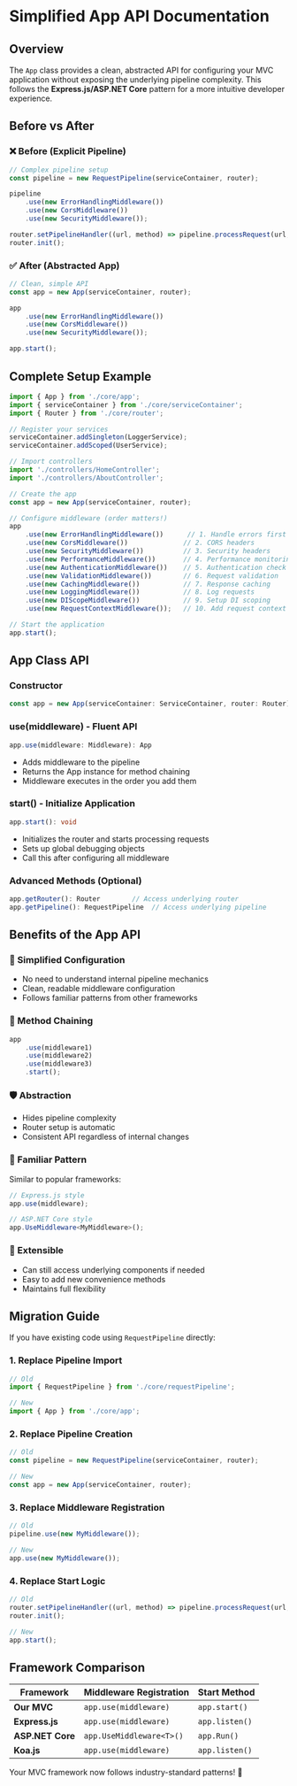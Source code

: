 # Simplified App API Documentation

## Overview

The `App` class provides a clean, abstracted API for configuring your MVC application without exposing the underlying pipeline complexity. This follows the **Express.js/ASP.NET Core** pattern for a more intuitive developer experience.

## **Before vs After**

### **❌ Before (Explicit Pipeline)**
```typescript
// Complex pipeline setup
const pipeline = new RequestPipeline(serviceContainer, router);

pipeline
    .use(new ErrorHandlingMiddleware())
    .use(new CorsMiddleware())
    .use(new SecurityMiddleware());

router.setPipelineHandler((url, method) => pipeline.processRequest(url, method));
router.init();
```

### **✅ After (Abstracted App)**
```typescript
// Clean, simple API
const app = new App(serviceContainer, router);

app
    .use(new ErrorHandlingMiddleware())
    .use(new CorsMiddleware())
    .use(new SecurityMiddleware());

app.start();
```

## **Complete Setup Example**

```typescript
import { App } from './core/app';
import { serviceContainer } from './core/serviceContainer';
import { Router } from './core/router';

// Register your services
serviceContainer.addSingleton(LoggerService);
serviceContainer.addScoped(UserService);

// Import controllers
import './controllers/HomeController';
import './controllers/AboutController';

// Create the app
const app = new App(serviceContainer, router);

// Configure middleware (order matters!)
app
    .use(new ErrorHandlingMiddleware())      // 1. Handle errors first
    .use(new CorsMiddleware())              // 2. CORS headers  
    .use(new SecurityMiddleware())          // 3. Security headers
    .use(new PerformanceMiddleware())       // 4. Performance monitoring
    .use(new AuthenticationMiddleware())    // 5. Authentication check
    .use(new ValidationMiddleware())        // 6. Request validation
    .use(new CachingMiddleware())           // 7. Response caching
    .use(new LoggingMiddleware())           // 8. Log requests
    .use(new DIScopeMiddleware())           // 9. Setup DI scoping
    .use(new RequestContextMiddleware());   // 10. Add request context to DI

// Start the application
app.start();
```

## **App Class API**

### **Constructor**
```typescript
const app = new App(serviceContainer: ServiceContainer, router: Router);
```

### **use(middleware) - Fluent API**
```typescript
app.use(middleware: Middleware): App
```
- Adds middleware to the pipeline
- Returns the App instance for method chaining
- Middleware executes in the order you add them

### **start() - Initialize Application**
```typescript
app.start(): void
```
- Initializes the router and starts processing requests
- Sets up global debugging objects
- Call this after configuring all middleware

### **Advanced Methods (Optional)**
```typescript
app.getRouter(): Router        // Access underlying router
app.getPipeline(): RequestPipeline  // Access underlying pipeline
```

## **Benefits of the App API**

### **🎯 Simplified Configuration**
- No need to understand internal pipeline mechanics
- Clean, readable middleware configuration
- Follows familiar patterns from other frameworks

### **🔗 Method Chaining**
```typescript
app
    .use(middleware1)
    .use(middleware2)
    .use(middleware3)
    .start();
```

### **🛡️ Abstraction**
- Hides pipeline complexity
- Router setup is automatic
- Consistent API regardless of internal changes

### **🚀 Familiar Pattern**
Similar to popular frameworks:
```typescript
// Express.js style
app.use(middleware);

// ASP.NET Core style  
app.UseMiddleware<MyMiddleware>();
```

### **🔧 Extensible**
- Can still access underlying components if needed
- Easy to add new convenience methods
- Maintains full flexibility

## **Migration Guide**

If you have existing code using `RequestPipeline` directly:

### **1. Replace Pipeline Import**
```typescript
// Old
import { RequestPipeline } from './core/requestPipeline';

// New  
import { App } from './core/app';
```

### **2. Replace Pipeline Creation**
```typescript
// Old
const pipeline = new RequestPipeline(serviceContainer, router);

// New
const app = new App(serviceContainer, router);
```

### **3. Replace Middleware Registration**
```typescript
// Old
pipeline.use(new MyMiddleware());

// New
app.use(new MyMiddleware());
```

### **4. Replace Start Logic**
```typescript
// Old
router.setPipelineHandler((url, method) => pipeline.processRequest(url, method));
router.init();

// New
app.start();
```

## **Framework Comparison**

| Framework | Middleware Registration | Start Method |
|-----------|------------------------|--------------|
| **Our MVC** | `app.use(middleware)` | `app.start()` |
| **Express.js** | `app.use(middleware)` | `app.listen()` |
| **ASP.NET Core** | `app.UseMiddleware<T>()` | `app.Run()` |
| **Koa.js** | `app.use(middleware)` | `app.listen()` |

Your MVC framework now follows industry-standard patterns! 🎉
